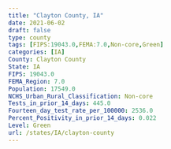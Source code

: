 ```yaml
---
title: "Clayton County, IA"
date: 2021-06-02
draft: false
type: county
tags: [FIPS:19043.0,FEMA:7.0,Non-core,Green]
categories: [IA]
County: Clayton County
State: IA
FIPS: 19043.0
FEMA_Region: 7.0
Population: 17549.0
NCHS_Urban_Rural_Classification: Non-core
Tests_in_prior_14_days: 445.0
Fourteen_day_test_rate_per_100000: 2536.0
Percent_Positivity_in_prior_14_days: 0.022
Level: Green
url: /states/IA/clayton-county
---
```



